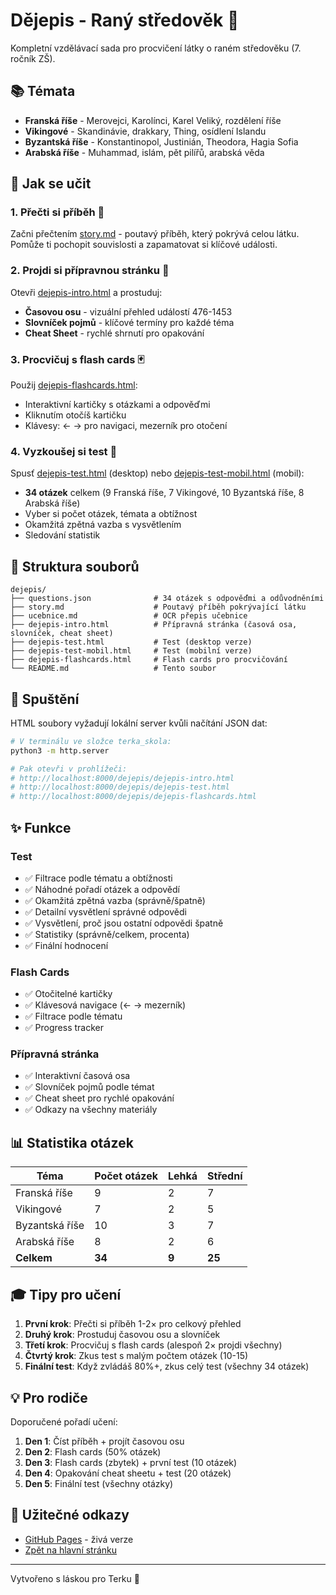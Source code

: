 # Dějepis - Raný středověk 📜

Kompletní vzdělávací sada pro procvičení látky o raném středověku (7. ročník ZŠ).

## 📚 Témata

- **Franská říše** - Merovejci, Karolínci, Karel Veliký, rozdělení říše
- **Vikingové** - Skandinávie, drakkary, Thing, osídlení Islandu
- **Byzantská říše** - Konstantinopol, Justinián, Theodora, Hagia Sofia
- **Arabská říše** - Muhammad, islám, pět pilířů, arabská věda

## 🎯 Jak se učit

### 1. Přečti si příběh 📖
Začni přečtením [story.md](story.md) - poutavý příběh, který pokrývá celou látku. Pomůže ti pochopit souvislosti a zapamatovat si klíčové události.

### 2. Projdi si přípravnou stránku 📝
Otevři [dejepis-intro.html](dejepis-intro.html) a prostuduj:
- **Časovou osu** - vizuální přehled událostí 476-1453
- **Slovníček pojmů** - klíčové termíny pro každé téma
- **Cheat Sheet** - rychlé shrnutí pro opakování

### 3. Procvičuj s flash cards 🃏
Použij [dejepis-flashcards.html](dejepis-flashcards.html):
- Interaktivní kartičky s otázkami a odpověďmi
- Kliknutím otočíš kartičku
- Klávesy: ← → pro navigaci, mezerník pro otočení

### 4. Vyzkoušej si test 🎯
Spusť [dejepis-test.html](dejepis-test.html) (desktop) nebo [dejepis-test-mobil.html](dejepis-test-mobil.html) (mobil):
- **34 otázek** celkem (9 Franská říše, 7 Vikingové, 10 Byzantská říše, 8 Arabská říše)
- Vyber si počet otázek, témata a obtížnost
- Okamžitá zpětná vazba s vysvětlením
- Sledování statistik

## 📂 Struktura souborů

```
dejepis/
├── questions.json              # 34 otázek s odpověďmi a odůvodněními
├── story.md                    # Poutavý příběh pokrývající látku
├── ucebnice.md                 # OCR přepis učebnice
├── dejepis-intro.html          # Přípravná stránka (časová osa, slovníček, cheat sheet)
├── dejepis-test.html           # Test (desktop verze)
├── dejepis-test-mobil.html     # Test (mobilní verze)
├── dejepis-flashcards.html     # Flash cards pro procvičování
└── README.md                   # Tento soubor
```

## 🚀 Spuštění

HTML soubory vyžadují lokální server kvůli načítání JSON dat:

```bash
# V terminálu ve složce terka_skola:
python3 -m http.server

# Pak otevři v prohlížeči:
# http://localhost:8000/dejepis/dejepis-intro.html
# http://localhost:8000/dejepis/dejepis-test.html
# http://localhost:8000/dejepis/dejepis-flashcards.html
```

## ✨ Funkce

### Test
- ✅ Filtrace podle tématu a obtížnosti
- ✅ Náhodné pořadí otázek a odpovědí
- ✅ Okamžitá zpětná vazba (správně/špatně)
- ✅ Detailní vysvětlení správné odpovědi
- ✅ Vysvětlení, proč jsou ostatní odpovědi špatně
- ✅ Statistiky (správně/celkem, procenta)
- ✅ Finální hodnocení

### Flash Cards
- ✅ Otočitelné kartičky
- ✅ Klávesová navigace (← → mezerník)
- ✅ Filtrace podle tématu
- ✅ Progress tracker

### Přípravná stránka
- ✅ Interaktivní časová osa
- ✅ Slovníček pojmů podle témat
- ✅ Cheat sheet pro rychlé opakování
- ✅ Odkazy na všechny materiály

## 📊 Statistika otázek

| Téma | Počet otázek | Lehká | Střední |
|------|--------------|-------|---------|
| Franská říše | 9 | 2 | 7 |
| Vikingové | 7 | 2 | 5 |
| Byzantská říše | 10 | 3 | 7 |
| Arabská říše | 8 | 2 | 6 |
| **Celkem** | **34** | **9** | **25** |

## 🎓 Tipy pro učení

1. **První krok**: Přečti si příběh 1-2× pro celkový přehled
2. **Druhý krok**: Prostuduj časovou osu a slovníček
3. **Třetí krok**: Procvičuj s flash cards (alespoň 2× projdi všechny)
4. **Čtvrtý krok**: Zkus test s malým počtem otázek (10-15)
5. **Finální test**: Když zvládáš 80%+, zkus celý test (všechny 34 otázek)

## 💡 Pro rodiče

Doporučené pořadí učení:
1. **Den 1**: Číst příběh + projít časovou osu
2. **Den 2**: Flash cards (50% otázek)
3. **Den 3**: Flash cards (zbytek) + první test (10 otázek)
4. **Den 4**: Opakování cheat sheetu + test (20 otázek)
5. **Den 5**: Finální test (všechny otázky)

## 🔗 Užitečné odkazy

- [GitHub Pages](https://padak.github.io/dejepis/dejepis-intro.html) - živá verze
- [Zpět na hlavní stránku](../)

---

Vytvořeno s láskou pro Terku 💝
